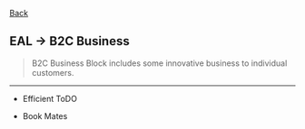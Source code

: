 [Back](../../Guideline.md)

## EAL -> B2C Business
>B2C Business Block includes some innovative business to individual customers. 

<hr>

- Efficient ToDO

- Book Mates

